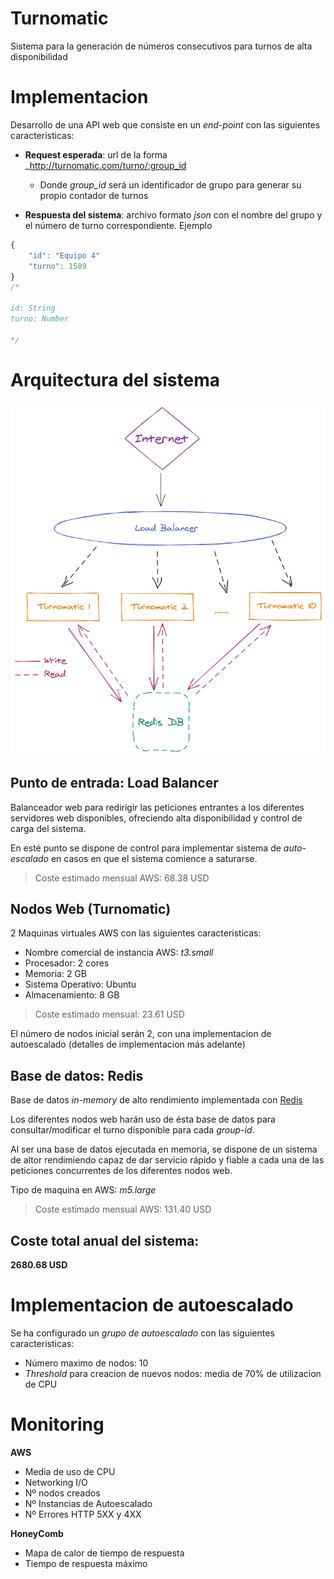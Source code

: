 # Turnomatic

Sistema para la generación de números consecutivos para turnos de alta disponibilidad

# Implementacion

Desarrollo de una API web que consiste en un _end-point_ con las siguientes caracteristicas:

- **Request esperada**: url de la forma _http://turnomatic.com/turno/:group_id
    - Donde _group\_id_ será un identificador de grupo para generar su propio contador de turnos

- **Respuesta del sistema**: archivo formato _json_ con el nombre del grupo y el número de turno correspondiente. Ejemplo
    
```javascript
{
    "id": "Equipo 4"
    "turno": 1589
}
/*

id: String
turno: Number

*/
```

# Arquitectura del sistema

![Arquitectura](./images/arquitecture_picture.png "Arquitectura")


## Punto de entrada: Load Balancer

Balanceador web para redirigir las peticiones entrantes a los diferentes servidores web disponibles, ofreciendo alta disponibilidad y control de carga del sistema.

En esté punto se dispone de control para implementar sistema de _auto-escalado_ en casos en que el sistema comience a saturarse.

> Coste estimado mensual AWS: 68.38 USD

## Nodos Web (Turnomatic)

2 Maquinas virtuales AWS con las siguientes caracteristicas:

- Nombre comercial de instancia AWS: _t3.small_
- Procesador: 2 cores 
- Memoria: 2 GB
- Sistema Operativo: Ubuntu
- Almacenamiento: 8 GB

> Coste estimado mensual: 23.61 USD

El número de nodos inicial serán 2, con una implementacion de autoescalado (detalles de implementacion más adelante)

## Base de datos: Redis

Base de datos _in-memory_ de alto rendimiento implementada con [Redis](https://redis.io/)

Los diferentes nodos web harán uso de ésta base de datos para consultar/modificar el turno disponible para cada _group-id_.

Al ser una base de datos ejecutada en memoria, se dispone de un sistema de altor rendimiendo capaz de dar servicio rápido y fiable a cada una de las peticiones concurrentes de los diferentes nodos web.

Tipo de maquina en AWS: _m5.large_

> Coste estimado mensual AWS: 131.40 USD

## Coste total anual del sistema:

**2680.68 USD**

# Implementacion de autoescalado

Se ha configurado un _grupo de autoescalado_ con las siguientes caracteristicas:

- Número maximo de nodos: 10
- _Threshold_ para creacion de nuevos nodos: media de 70% de utilizacion de CPU


# Monitoring

**AWS**

- Media de uso de CPU
- Networking I/O
- Nº nodos creados
- Nº Instancias de Autoescalado
- Nº Errores HTTP 5XX y 4XX

**HoneyComb**

- Mapa de calor de tiempo de respuesta
- Tiempo de respuesta máximo
